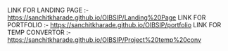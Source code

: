 LINK FOR LANDING PAGE :- https://sanchitkharade.github.io/OIBSIP/Landing%20Page
LINK FOR PORTFOLIO :- https://sanchitkharade.github.io/OIBSIP/portfolio
LINK FOR TEMP CONVERTOR :- https://sanchitkharade.github.io/OIBSIP/Project%20temp%20conv
